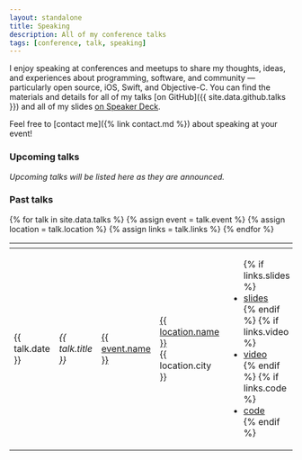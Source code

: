 ```yaml
---
layout: standalone
title: Speaking
description: All of my conference talks
tags: [conference, talk, speaking]
---
```


I enjoy speaking at conferences and meetups to share my thoughts, ideas, and experiences about programming,
software, and community &mdash; particularly open source, iOS, Swift, and Objective-C.
You can find the materials and details for all of my talks [on GitHub]({{ site.data.github.talks }})
and all of my slides [on Speaker Deck](https://speakerdeck.com/jessesquires).

Feel free to [contact me]({% link contact.md %}) about speaking at your event!

### Upcoming talks

*Upcoming talks will be listed here as they are announced.*

### Past talks

<div class="table-responsive">
    <table class="table table-sm table-striped table-bordered align-middle">
        <thead>
            <tr>
                <th width="100px">
                    <i class="bi bi-calendar-week-fill fs-4" role="img" aria-label="Date"></i>
                </th>
                <th>
                    <i class="bi bi-chat-quote-fill fs-4" role="img" aria-label="Title"></i>
                </th>
                <th>
                    <i class="bi bi-camera-reels-fill fs-4" role="img" aria-label="Event"></i>
                </th>
                <th>
                    <i class="bi bi-geo-alt-fill fs-4" role="img" aria-label="Location"></i>
                </th>
                <th width="75px">
                    <i class="bi bi-file-earmark-text-fill fs-4" role="img" aria-label="Links"></i>
                </th>
            </tr>
        </thead>
        <tbody>
        {% for talk in site.data.talks %}
            {% assign event = talk.event %}
            {% assign location = talk.location %}
            {% assign links = talk.links %}
            <tr>
                <td>{{ talk.date }}</td>
                <td><i>{{ talk.title }}</i></td>
                <td><a href="{{ event.link }}" class="text-decoration-none">{{ event.name }}</a></td>
                <td><a href="{{ location.link }}" class="text-decoration-none">{{ location.name }}</a><br/>{{ location.city }}</td>
                <td>
                    <ul class="list-unstyled list-group list-group-flush text-center">
                    {% if links.slides %}<li><a href="{{ links.slides }}" class="text-decoration-none">slides</a></li>{% endif %}
                    {% if links.video %}<li><a href="{{ links.video }}" class="text-decoration-none">video</a></li>{% endif %}
                    {% if links.code %}<li><a href="{{ links.code }}" class="text-decoration-none">code</a></li>{% endif %}
                    </ul>
                </td>
            </tr>
        {% endfor %}
        </tbody>
    </table>
</div>
